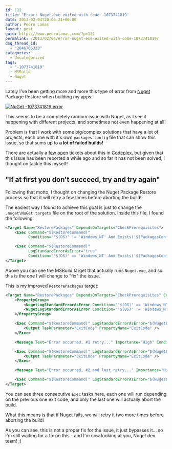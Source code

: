 ```yaml
---
id: 132
title: 'Error: Nuget.exe exited with code -1073741819'
date: 2013-02-04T20:06:21+00:00
author: Pedro Lamas
layout: post
guid: https://www.pedrolamas.com/?p=132
permalink: /2013/02/04/error-nuget-exe-exited-with-code-1073741819/
dsq_thread_id:
  - "2046765333"
categories:
  - Uncategorized
tags:
  - "-1073741819"
  - MSBuild
  - Nuget
---
```

Lately I've been getting more and more this type of error from [Nuget](http://nuget.org) Package Restore when building my apps:

[![NuGet -1073741819 error](https://www.pedrolamas.com/wp-content/uploads/2013/02/NuGet-1073741819-error.png)](https://www.pedrolamas.com/wp-content/uploads/2013/02/NuGet-1073741819-error.png)

This seems to be a completely random issue with Nuget, as I see it happening with different projects, and sometimes not even happening at all!

Problem is that I work with some big/complex solutions that have a lot of projects, each one with it's own `packages.config` file that can show this issue, so that sums up to **a lot of failed builds!**

There are actually a [few](http://nuget.codeplex.com/workitem/2593) [open](http://nuget.codeplex.com/workitem/2064) tickets about this in [Codeplex](http://nuget.codeplex.com/), but given that this issue has been reported a while ago and so far it has not been solved, I thought on tackle this myself!

## "If at first you don't succeed, try and try again"

Following that motto, I thought on changing the Nuget Package Restore process so that it will retry a few times before aborting the build!

The easiest way I found to achieve this goal is just to change the `.nuget\NuGet.targets` file on the root of the solution. Inside this file, I found the following:

```xml
<Target Name="RestorePackages" DependsOnTargets="CheckPrerequisites">
    <Exec Command="$(RestoreCommand)"
          Condition="'$(OS)' != 'Windows_NT' And Exists('$(PackagesConfig)')" />

    <Exec Command="$(RestoreCommand)"
          LogStandardErrorAsError="true"
          Condition="'$(OS)' == 'Windows_NT' And Exists('$(PackagesConfig)')" />
</Target>
```

Above you can see the MSBuild target that actually runs `Nuget.exe`, and so this is the one I will change to "fix" the issue.

This is my improved `RestorePackages` target:

```xml
<Target Name="RestorePackages" DependsOnTargets="CheckPrerequisites" Condition="Exists('$(PackagesConfig)')">
    <PropertyGroup>
        <NugetLogStandardErrorAsError Condition="'$(OS)' == 'Windows_NT'">true</NugetLogStandardErrorAsError>
        <NugetLogStandardErrorAsError Condition="'$(OS)' != 'Windows_NT'">false</NugetLogStandardErrorAsError>
    </PropertyGroup>

    <Exec Command="$(RestoreCommand)" LogStandardErrorAsError="$(NugetLogStandardErrorAsError)" IgnoreExitCode="True">
        <Output TaskParameter="ExitCode" PropertyName="ExitCode" />
    </Exec>

    <Message Text="Error occurred, #1 retry..." Importance="High" Condition=" $(ExitCode) != 0 " />

    <Exec Command="$(RestoreCommand)" LogStandardErrorAsError="$(NugetLogStandardErrorAsError)" IgnoreExitCode="True" Condition=" $(ExitCode) != 0 ">
        <Output TaskParameter="ExitCode" PropertyName="ExitCode" />
    </Exec>

    <Message Text="Error occurred, #2 and last retry..." Importance="High" Condition=" $(ExitCode) != 0 " />

    <Exec Command="$(RestoreCommand)" LogStandardErrorAsError="$(NugetLogStandardErrorAsError)" Condition=" $(ExitCode) != 0 " />
</Target>
```

You can see three consecutive `Exec` tasks here, each one will run depending on the previous one exit code, and only the last one will actually abort the build.

What this means is that if Nuget fails, we will retry it two more times before aborting the build!

As you can see, this is not a proper fix for the issue, it just bypasses it... so I'm still waiting for a fix on this - and I'm now looking at you, Nuget dev team! ;)
